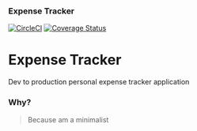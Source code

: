 ### Expense Tracker

[![CircleCI](https://circleci.com/gh/CryceTruly/expense-tracker.svg?style=svg)](https://circleci.com/gh/CryceTruly/expense-tracker)
[![Coverage Status](https://coveralls.io/repos/github/CryceTruly/expense-tracker/badge.svg?branch=development)](https://coveralls.io/github/CryceTruly/expense-tracker?branch=development)

# Expense Tracker

Dev to production personal expense tracker application

### Why?

> Because am a minimalist
